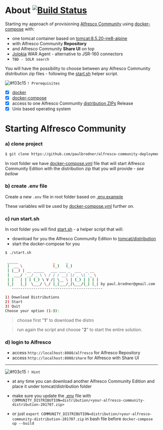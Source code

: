 # About [![Build Status](https://travis-ci.org/paulbrodner/alfresco-community-deployment.svg?branch=5.2.N)](https://travis-ci.org/paulbrodner/alfresco-community-deployment)

Starting my approach of provisioning [Alfresco Community](https://community.alfresco.com/docs/DOC-7050-alfresco-community-edition-201707-ga-file-list) using [docker-compose](https://docs.docker.com/compose/) with:
* one tomcat container based on [tomcat:8.5.20-jre8-alpine](https://hub.docker.com/r/library/tomcat/tags/)
* with Alfresco Community **Repository**
* and Alfresco Community **Share UI** on top
* [Jolokia](https://jolokia.org) WAR Agent - alternative to JSR-160 connectors
* `TBD - SOLR search`
  
You will have the possibility to choose between any Alfresco Community distribution zip files - following the [start.sh](start.sh) helper script.


![#f03c15](https://placehold.it/15/f03c15/000000?text=+) `! Prerequisites` 
- [x] [docker](https://docs.docker.com/engine/installation/)
- [x] [docker-compose](https://docs.docker.com/compose/)
- [x] access to one Alfresco Community [distribution ZIPs](https://community.alfresco.com/community/ecm) Release
- [x] Unix based operating system

# Starting Alfresco Community

### a) clone project

```bash
$ git clone https://github.com/paulbrodner/alfresco-community-deployment.git
```

In root folder we have [docker-compose.yml](docker-compose.yml) file that will start Alfresco Community Edition with the distribution zip that you will provide - _see bellow_

### b) create .env file

Create a new `.env` file in root folder based on [.env.example](.env.example)

These variables will be used by [docker-compose.yml](docker-compose.yml) further on.

### c) run start.sh

In root folder you will find [start.sh](start.sh) - a helper script that will:
* download for you the Alfresco Community Edition to [tomcat/distribution](tomcat/distribution)
* start the docker-compose for you

```bash
$ ./start.sh

 _____                _     _
 |  __ \              (_)   (_)
 | |__) | __ _____   ___ ___ _  ___  _ __
 |  ___/ '__/ _ \ \ / / / __| |/ _ \| '_ \
 | |   | | | (_) \ V /| \__ \ | (_) | | | |
 |_|   |_|  \___/ \_/ |_|___/_|\___/|_| |_| by paul.brodner@gmail.com
   ------------------------------------------

1) Download Distributions  
2) Start
3) Quit
Choose your option (1-3):
```


> choose first "**1**" to download the distro

> run again the script and choose "**2**" to start the entire solution.

### d) login to Alfresco
* access `http://localhost:8080/alfresco` for Alfresco Repository
* access `http://localhost:8080/share` for Alfresco with Share UI

---
![#f03c15](https://placehold.it/15/f03c15/000000?text=+) `! Hint` 
* at any time you can download another Alfresco Community Edition and place it under tomcat/distribution folder

* make sure you update the [.env](.env) file with `COMMUNITY_DISTRIBUTION=distribution/<your-alfresco-community-distribution-201707.zip>`

* or just `export COMMUNITY_DISTRIBUTION=distribution/<your-alfresco-community-distribution-201707.zip` in bash file before `docker-compose up --build`
